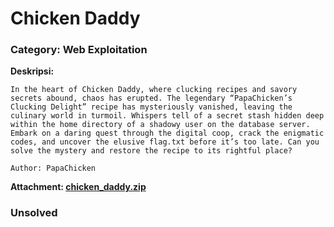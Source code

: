 # Chicken Daddy
### Category: Web Exploitation

**Deskripsi:**
```
In the heart of Chicken Daddy, where clucking recipes and savory secrets abound, chaos has erupted. The legendary “PapaChicken’s Clucking Delight” recipe has mysteriously vanished, leaving the culinary world in turmoil. Whispers tell of a secret stash hidden deep within the home directory of a shadowy user on the database server. Embark on a daring quest through the digital coop, crack the enigmatic codes, and uncover the elusive flag.txt before it’s too late. Can you solve the mystery and restore the recipe to its rightful place?

Author: PapaChicken
```
**Attachment: [chicken_daddy.zip]()**

### Unsolved
